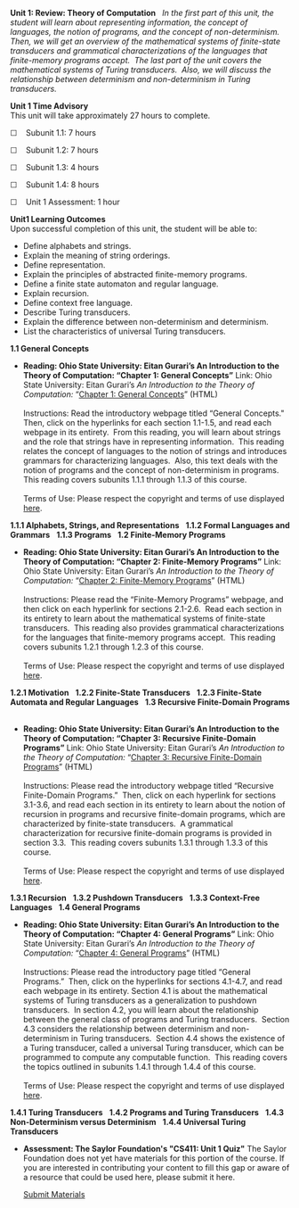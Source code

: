 **Unit 1: Review: Theory of Computation** <span id="1"></span> 
*In the first part of this unit, the student will learn about
representing information, the concept of languages, the notion of
programs, and the concept of non-determinism. Then, we will get an
overview of the mathematical systems of finite-state transducers and
grammatical characterizations of the languages that finite-memory
programs accept.  The last part of the unit covers the mathematical
systems of Turing transducers.  Also, we will discuss the relationship
between determinism and non-determinism in Turing transducers.*

**Unit 1 Time Advisory**  
This unit will take approximately 27 hours to complete.

☐    Subunit 1.1: 7 hours

☐    Subunit 1.2: 7 hours

☐    Subunit 1.3: 4 hours

☐    Subunit 1.4: 8 hours

☐    Unit 1 Assessment: 1 hour

**Unit1 Learning Outcomes**  
Upon successful completion of this unit, the student will be able to:

-   Define alphabets and strings.
-   Explain the meaning of string orderings.
-   Define representation.
-   Explain the principles of abstracted finite-memory programs.
-   Define a finite state automaton and regular language.
-   Explain recursion.
-   Define context free language.
-   Describe Turing transducers.
-   Explain the difference between non-determinism and determinism.
-   List the characteristics of universal Turing transducers.

**1.1 General Concepts** <span id="1.1"></span> 
-   **Reading: Ohio State University: Eitan Gurari’s An Introduction to
    the Theory of Computation: “Chapter 1: General Concepts”**
    Link: Ohio State University: Eitan Gurari’s *An Introduction to the
    Theory of Computation:* “[Chapter 1: General
    Concepts](http://www.cse.ohio-state.edu/~gurari/theory-bk/theory-bk-one.html#Q1-20000-1)”
    (HTML)  
        
     Instructions: Read the introductory webpage titled “General
    Concepts."   Then, click on the hyperlinks for each section 1.1-1.5,
    and read each webpage in its entirety.  From this reading, you will
    learn about strings and the role that strings have in representing
    information.  This reading relates the concept of languages to the
    notion of strings and introduces grammars for characterizing
    languages.  Also, this text deals with the notion of programs and
    the concept of non-determinism in programs.  This reading covers
    subunits 1.1.1 through 1.1.3 of this course.  
        
     Terms of Use: Please respect the copyright and terms of use
    displayed
    [here](http://www.cse.ohio-state.edu/~gurari/theory-bk/theory-bk.html).

**1.1.1 Alphabets, Strings, and Representations** <span
id="1.1.1"></span> 
**1.1.2 Formal Languages and Grammars** <span id="1.1.2"></span> 
**1.1.3 Programs** <span id="1.1.3"></span> 
**1.2 Finite-Memory Programs** <span id="1.2"></span> 
-   **Reading: Ohio State University: Eitan Gurari’s An Introduction to
    the Theory of Computation: “Chapter 2: Finite-Memory Programs”**
    Link: Ohio State University: Eitan Gurari’s *An Introduction to the
    Theory of Computation:* “[Chapter 2: Finite-Memory
    Programs](http://www.cse.ohio-state.edu/~gurari/theory-bk/theory-bk-two.html#Q1-30000-1)”
    (HTML)  
        
     Instructions: Please read the “Finite-Memory Programs” webpage, and
    then click on each hyperlink for sections 2.1-2.6.  Read each
    section in its entirety to learn about the mathematical systems of
    finite-state transducers.  This reading also provides grammatical
    characterizations for the languages that finite-memory programs
    accept.  This reading covers subunits 1.2.1 through 1.2.3 of this
    course.  
        
     Terms of Use: Please respect the copyright and terms of use
    displayed
    [here](http://www.cse.ohio-state.edu/~gurari/theory-bk/theory-bk.html).

**1.2.1 Motivation** <span id="1.2.1"></span> 
**1.2.2 Finite-State Transducers** <span id="1.2.2"></span> 
**1.2.3 Finite-State Automata and Regular Languages** <span
id="1.2.3"></span> 
**1.3 Recursive Finite-Domain Programs** <span id="1.3"></span> 
-   **Reading: Ohio State University: Eitan Gurari’s An Introduction to
    the Theory of Computation: “Chapter 3: Recursive Finite-Domain
    Programs”**
    Link: Ohio State University: Eitan Gurari’s *An Introduction to the
    Theory of Computation:* “[Chapter 3: Recursive Finite-Domain
    Programs](http://www.cse.ohio-state.edu/~gurari/theory-bk/theory-bk-three.html#Q1-40000-1)”
    (HTML)  
        
     Instructions: Please read the introductory webpage titled
    “Recursive Finite-Domain Programs.”  Then, click on each hyperlink
    for sections 3.1-3.6, and read each section in its entirety to learn
    about the notion of recursion in programs and recursive
    finite-domain programs, which are characterized by finite-state
    transducers.  A grammatical characterization for recursive
    finite-domain programs is provided in section 3.3.  This reading
    covers subunits 1.3.1 through 1.3.3 of this course.  
        
     Terms of Use: Please respect the copyright and terms of use
    displayed
    [here](http://www.cse.ohio-state.edu/~gurari/theory-bk/theory-bk.html).

**1.3.1 Recursion** <span id="1.3.1"></span> 
**1.3.2 Pushdown Transducers** <span id="1.3.2"></span> 
**1.3.3 Context-Free Languages** <span id="1.3.3"></span> 
**1.4 General Programs** <span id="1.4"></span> 
-   **Reading: Ohio State University: Eitan Gurari’s An Introduction to
    the Theory of Computation: “Chapter 4: General Programs”**
    Link: Ohio State University: Eitan Gurari’s *An Introduction to the
    Theory of Computation:* “[Chapter 4: General
    Programs](http://www.cse.ohio-state.edu/~gurari/theory-bk/theory-bk-four.html#Q1-50000-1)”
    (HTML)  
        
     Instructions: Please read the introductory page titled “General
    Programs.”  Then, click on the hyperlinks for sections 4.1-4.7, and
    read each webpage in its entirety. Section 4.1 is about the
    mathematical systems of Turing transducers as a generalization to
    pushdown transducers.  In section 4.2, you will learn about the
    relationship between the general class of programs and Turing
    transducers.  Section 4.3 considers the relationship between
    determinism and non-determinism in Turing transducers.  Section 4.4
    shows the existence of a Turing transducer, called a universal
    Turing transducer, which can be programmed to compute any computable
    function.  This reading covers the topics outlined in subunits 1.4.1
    through 1.4.4 of this course.  
        
     Terms of Use: Please respect the copyright and terms of use
    displayed
    [here](http://www.cse.ohio-state.edu/~gurari/theory-bk/theory-bk.html).

**1.4.1 Turing Transducers** <span id="1.4.1"></span> 
**1.4.2 Programs and Turing Transducers** <span id="1.4.2"></span> 
**1.4.3 Non-Determinism versus Determinism** <span id="1.4.3"></span> 
**1.4.4 Universal Turing Transducers** <span id="1.4.4"></span> 
-   **Assessment: The Saylor Foundation's "CS411: Unit 1 Quiz"**
    The Saylor Foundation does not yet have materials for this portion
    of the course. If you are interested in contributing your content to
    fill this gap or aware of a resource that could be used here, please
    submit it here.

    [Submit Materials](/contribute/)


